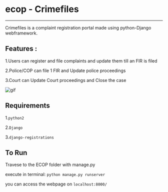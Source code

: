 # ecop - Crimefiles
-----------------

Crimefiles is a complaint registration portal made using python-Django webframework.

Features :
----------
1.Users can register and file complaints and update them till an FIR is filed


2.Police/COP can file 1 FIR and Update police proceedings


3.Court can Update Court proceedings and Close the case

![gif](https://github.com/gauthamzz/ecop/blob/master/ecopgif.gif)

Requirements
-----------
1.`python2`


2.`Django`


3.`django-registrations`

To Run
------
Travese to the ECOP folder with manage.py 

execute in terminal: `python manage.py runserver`

you can access the webpage on `localhost:8000/`
